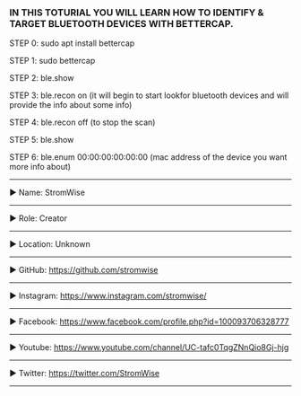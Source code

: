 ### IN THIS TOTURIAL YOU WILL LEARN HOW TO IDENTIFY & TARGET BLUETOOTH DEVICES WITH BETTERCAP.



STEP 0:  sudo apt install  bettercap

STEP 1:  sudo bettercap

STEP 2:  ble.show

STEP 3:  ble.recon on (it will begin to start lookfor bluetooth devices and will provide the info about some info)

STEP 4:  ble.recon off (to stop the scan)

STEP 5:  ble.show

STEP 6:  ble.enum 00:00:00:00:00:00 (mac address of the device you want more info about)



____________________________________________________________________________________________________________________________________________
▶ Name: StromWise
____________________________________________________________________________________________________________________________________________
▶ Role: Creator
____________________________________________________________________________________________________________________________________________
▶ Location: Unknown
____________________________________________________________________________________________________________________________________________
▶ GitHub: https://github.com/stromwise 
____________________________________________________________________________________________________________________________________________
▶ Instagram: https://www.instagram.com/stromwise/ 
____________________________________________________________________________________________________________________________________________
▶ Facebook: https://www.facebook.com/profile.php?id=100093706328777
____________________________________________________________________________________________________________________________________________
▶ Youtube: https://www.youtube.com/channel/UC-tafc0TqgZNnQio8Gj-hjg 
____________________________________________________________________________________________________________________________________________
▶ Twitter: https://twitter.com/StromWise 
____________________________________________________________________________________________________________________________________________


